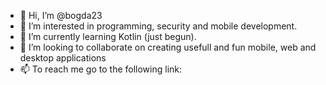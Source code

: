 - 👋 Hi, I’m @bogda23
- 👀 I’m interested in programming, security and mobile development.
- 🌱 I’m currently learning Kotlin (just begun).
- 💞️ I’m looking to collaborate on creating usefull and fun mobile, web and desktop applications
- 📫 To reach me go to the following link:  

<!---
bogda23/bogda23 is a ✨ special ✨ repository because its `README.md` (this file) appears on your GitHub profile.
You can click the Preview link to take a look at your changes.
--->
